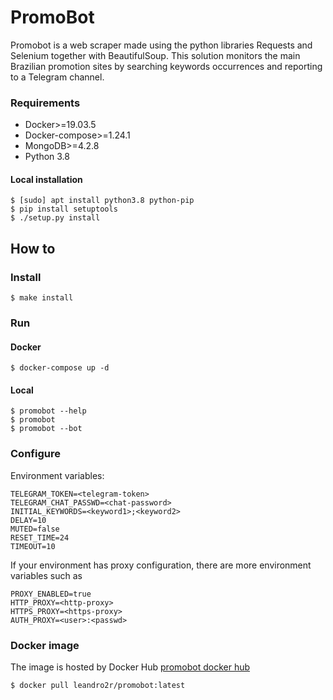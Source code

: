 # PromoBot

Promobot is a web scraper made using the python libraries Requests and Selenium together with BeautifulSoup. This solution monitors the main Brazilian promotion sites by searching keywords occurrences and reporting to a Telegram channel.

### Requirements

- Docker>=19.03.5
- Docker-compose>=1.24.1
- MongoDB>=4.2.8
- Python 3.8

#### Local installation

```shell
$ [sudo] apt install python3.8 python-pip
$ pip install setuptools
$ ./setup.py install
```

## How to

### Install

```shell
$ make install
```

### Run

#### Docker
```shell
$ docker-compose up -d
```

#### Local
```shell
$ promobot --help
$ promobot
$ promobot --bot
```

### Configure

Environment variables:
```
TELEGRAM_TOKEN=<telegram-token>
TELEGRAM_CHAT_PASSWD=<chat-password>
INITIAL_KEYWORDS=<keyword1>;<keyword2>
DELAY=10
MUTED=false
RESET_TIME=24
TIMEOUT=10
```

If your environment has proxy configuration, there are more environment variables such as
```
PROXY_ENABLED=true
HTTP_PROXY=<http-proxy>
HTTPS_PROXY=<https-proxy>
AUTH_PROXY=<user>:<passwd>
```

### Docker image

The image is hosted by Docker Hub [promobot docker hub](https://hub.docker.com/r/leandro2r/promobot)

```shell
$ docker pull leandro2r/promobot:latest
```

